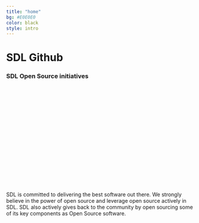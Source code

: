 ```yaml
---
title: "home"
bg: #E0E0E0
color: black
style: intro
---
```


<p>
	<h1 class="text-blue"><strong>SDL Github</strong></h1>
</p>


<p>
	<h3 class="text-black"><strong>SDL Open Source initiatives</strong></h3>
</p>


<p class="bg-white" style="margin-top: 300px;">
SDL is committed to delivering the best software out there. We strongly believe in the power of open source and leverage open source actively in SDL. SDL also actively gives back to the community by open sourcing some of its key components as Open Source software.
</p>